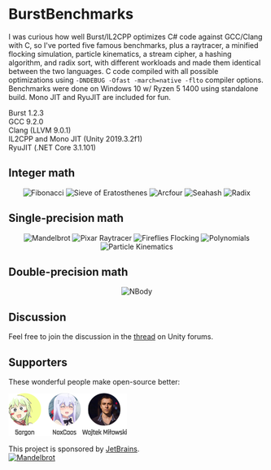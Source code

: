# BurstBenchmarks
I was curious how well Burst/IL2CPP optimizes C# code against GCC/Clang with C, so I've ported five famous benchmarks, plus a raytracer, a minified flocking simulation, particle kinematics, a stream cipher, a hashing algorithm, and radix sort, with different workloads and made them identical between the two languages. C code compiled with all possible optimizations using `-DNDEBUG -Ofast -march=native -flto` compiler options. Benchmarks were done on Windows 10 w/ Ryzen 5 1400 using standalone build. Mono JIT and RyuJIT are included for fun.

Burst 1.2.3<br/>
GCC 9.2.0<br/>
Clang (LLVM 9.0.1)<br/>
IL2CPP and Mono JIT (Unity 2019.3.2f1)<br/>
RyuJIT (.NET Core 3.1.101)

## Integer math

<p align="center"> 
  <img src="https://i.imgur.com/oq0X5G5.png" alt="Fibonacci">
  <img src="https://i.imgur.com/YwhPdEy.png" alt="Sieve of Eratosthenes">
  <img src="https://i.imgur.com/8wMZwJO.png" alt="Arcfour">
  <img src="https://i.imgur.com/9lwLAca.png" alt="Seahash">
  <img src="https://i.imgur.com/1nWJKk3.png" alt="Radix">
</p>

## Single-precision math

<p align="center"> 
  <img src="https://i.imgur.com/WdOoWN4.png" alt="Mandelbrot">
  <img src="https://i.imgur.com/hoyWBPh.png" alt="Pixar Raytracer">
  <img src="https://i.imgur.com/NhCzjDA.png" alt="Fireflies Flocking">
  <img src="https://i.imgur.com/DoJioB8.png" alt="Polynomials">
  <img src="https://i.imgur.com/IdVjMo3.png" alt="Particle Kinematics">
</p>

## Double-precision math

<p align="center"> 
  <img src="https://i.imgur.com/JnhjPm9.png" alt="NBody">
</p>

Discussion
--------
Feel free to join the discussion in the [thread](https://forum.unity.com/threads/benchmarking-burst-against-gcc-machine-code-fibonacci-mandelbrot-nbody.715133/) on Unity forums.

Supporters
--------
These wonderful people make open-source better:
<p align="left"> 
  <img src="https://github.com/Rageware/Supporters/blob/master/burstbenchmarks-supporters.png" alt="supporters">
</p>

This project is sponsored by [JetBrains](https://www.jetbrains.com/?from=BurstBenchmarks).<br/>
<a href="https://www.jetbrains.com/?from=BurstBenchmarks"><img src="https://i.imgur.com/zLguWAH.png" alt="Mandelbrot"></a>
